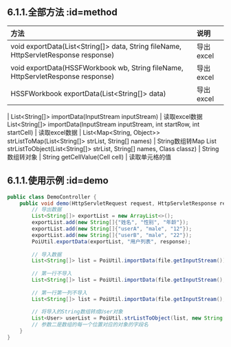 ## 6.1.1.全部方法     :id=method

方法 | 说明
:--- | :---
void exportData(List<String[]> data, String fileName, HttpServletResponse response) | 导出excel
void exportData(HSSFWorkbook wb, String fileName, HttpServletResponse response) | 导出excel
HSSFWorkbook exportData(List<String[]> data) | 导出excel
 | 
 List<String[]> importData(InputStream inputStream) | 读取excel数据
 List<String[]> importData(InputStream inputStream, int startRow, int startCell) | 读取excel数据
 | 
 List<Map<String, Object>> strListToMap(List<String[]> strList, String[] names) | String数组转Map
 List<T> strListToObject(List<String[]> strList, String[] names, Class<T> classz) | String数组转对象
 | 
 String getCellValue(Cell cell) | 读取单元格的值


## 6.1.1.使用示例     :id=demo
```java
public class DemoController {
    public void demo(HttpServletRequest request, HttpServletResponse response, MultipartFile file){
        // 导出数据 
        List<String[]> exportList = new ArrayList<>();
        exportList.add(new String[]{"姓名", "性别", "年龄"});
        exportList.add(new String[]{"userA", "male", "12"});
        exportList.add(new String[]{"userB", "male", "22"});
        PoiUtil.exportData(exportList, "用户列表", response);
        
        // 导入数据
        List<String[]> list = PoiUtil.importData(file.getInputStream());
        
        // 第一行不导入
        List<String[]> list = PoiUtil.importData(file.getInputStream(), 1, 0);
        
        // 第一行第一列不导入
        List<String[]> list = PoiUtil.importData(file.getInputStream(), 1, 1);
        
        // 将导入的String数组转成User对象
        List<User> userList = PoiUtil.strListToObject(list, new String[]{"name", "sex", "age"}, User.class);
        // 参数二是数组的每一个位置对应的对象的字段名
    }
}
```
